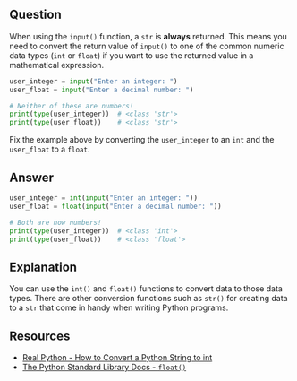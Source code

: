 ## Question

When using the `input()` function, a `str` is __always__ returned. This means you need to convert the return value of `input()` to one of the common numeric data types (`int` or `float`) if you want to use the returned value in a mathematical expression.

```python
user_integer = input("Enter an integer: ")
user_float = input("Enter a decimal number: ")

# Neither of these are numbers!
print(type(user_integer))  # <class 'str'>
print(type(user_float))    # <class 'str'>
```

Fix the example above by converting the `user_integer` to an `int` and the `user_float` to a `float`.

## Answer

```python
user_integer = int(input("Enter an integer: "))
user_float = float(input("Enter a decimal number: "))

# Both are now numbers!
print(type(user_integer))  # <class 'int'>
print(type(user_float))    # <class 'float'>
```

## Explanation

You can use the `int()` and `float()` functions to convert data to those data types. There are other conversion functions such as `str()` for creating data to a `str` that come in handy when writing Python programs.

## Resources

-   [Real Python - How to Convert a Python String to int](https://realpython.com/convert-python-string-to-int/)
-   [The Python Standard Library Docs - `float()`](https://docs.python.org/3/library/functions.html#float)
